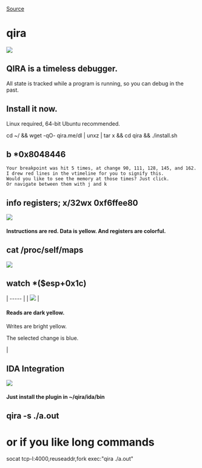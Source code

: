 [Source](http://qira.me/ "Permalink to qira")

# qira
  
![][1]

## QIRA is a timeless debugger.

All state is tracked while a program is running, so you can debug in the past.

## Install it now.

Linux required, 64-bit Ubuntu recommended.

cd ~/ && wget -qO- qira.me/dl | unxz | tar x && cd qira && ./install.sh

## b *0x8048446

    Your breakpoint was hit 5 times, at change 90, 111, 128, 145, and 162.
    I drew red lines in the vtimeline for you to signify this.
    Would you like to see the memory at those times? Just click.
    Or navigate between them with j and k

## info registers; x/32wx 0xf6ffee80

![][2]

#### Instructions are red. Data is yellow. And registers are colorful.

## cat /proc/self/maps

![][3]

## watch *($esp+0x1c)

| ----- |
|  ![][4] |

####  Reads are dark yellow.

Writes are bright yellow.

The selected change is blue.

 |

## IDA Integration

![][5]

#### Just install the plugin in ~/qira/ida/bin

## qira -s ./a.out

# or if you like long commands  
socat tcp-l:4000,reuseaddr,fork exec:"qira ./a.out"

[1]: http://qira.me/img/first_splash.png
[2]: http://qira.me/img/hexdump.png
[3]: http://qira.me/img/haddrbar.png
[4]: http://qira.me/img/watch.png
[5]: http://qira.me/img/ida.png
  
